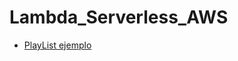# Lambda_Serverless_AWS
* [PlayList ejemplo](https://www.youtube.com/playlist?list=PLCl11UFjHurBhSQCwGDw7uDd2yAu5tVsV)
